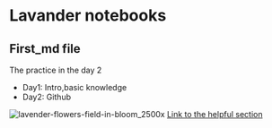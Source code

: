 # Lavander notebooks 
## First_md file
The practice in the day 2 </br>
 - Day1: Intro,basic knowledge
 - Day2: Github

![lavender-flowers-field-in-bloom_2500x](https://github.com/user-attachments/assets/66dbe077-186d-4746-a3f1-43629941b107)
[Link to the helpful section](https://healthfromeurope.ca/blogs/healthy-glossary/lavender)

